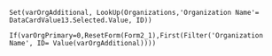 ```Set(varOrgAdditional, LookUp(Organizations,'Organization Name'= DataCardValue13.Selected.Value, ID))```


```If(varOrgPrimary=0,ResetForm(Form2_1),First(Filter('Organization Name', ID= Value(varOrgAdditional))))```
